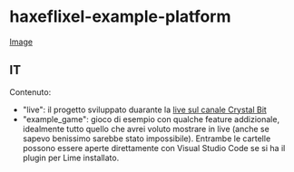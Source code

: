 # haxeflixel-example-platform
[Image](https://i.imgur.com/9tZ6GJd.gifv)
## IT
Contenuto:
* "live": il progetto sviluppato duarante la [live sul canale Crystal Bit](https://www.youtube.com/watch?v=8TqLoMeL3ls)
* "example_game": gioco di esempio con qualche feature addizionale, idealmente tutto quello che avrei voluto mostrare in live (anche se sapevo benissimo sarebbe stato impossibile).
Entrambe le cartelle possono essere aperte direttamente con Visual Studio Code se si ha il plugin per Lime installato.
